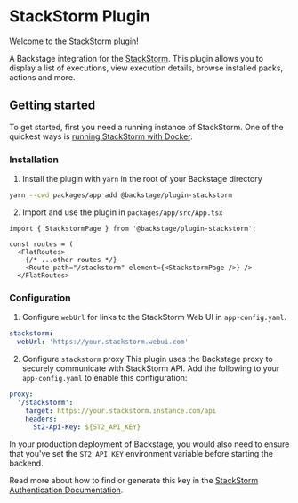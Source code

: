 # StackStorm Plugin

Welcome to the StackStorm plugin!

A Backstage integration for the [StackStorm](https://docs.stackstorm.com/overview.html).
This plugin allows you to display a list of executions, view execution details,
browse installed packs, actions and more.

## Getting started

To get started, first you need a running instance of StackStorm.
One of the quickest ways is [running StackStorm with Docker](https://docs.stackstorm.com/install/docker.html).

### Installation

1. Install the plugin with `yarn` in the root of your Backstage directory

```bash
yarn --cwd packages/app add @backstage/plugin-stackstorm
```

2. Import and use the plugin in `packages/app/src/App.tsx`

```tsx
import { StackstormPage } from '@backstage/plugin-stackstorm';

const routes = (
  <FlatRoutes>
    {/* ...other routes */}
    <Route path="/stackstorm" element={<StackstormPage />} />
  </FlatRoutes>
```

### Configuration

1. Configure `webUrl` for links to the StackStorm Web UI in `app-config.yaml`.

```yaml
stackstorm:
  webUrl: 'https://your.stackstorm.webui.com'
```

2. Configure `stackstorm` proxy
   This plugin uses the Backstage proxy to securely communicate with StackStorm API.
   Add the following to your `app-config.yaml` to enable this configuration:

```yaml
proxy:
  '/stackstorm':
    target: https://your.stackstorm.instance.com/api
    headers:
      St2-Api-Key: ${ST2_API_KEY}
```

In your production deployment of Backstage, you would also need to ensure that
you've set the `ST2_API_KEY` environment variable before starting
the backend.

Read more about how to find or generate this key in the
[StackStorm Authentication Documentation](https://docs.stackstorm.com/authentication.html#api-keys).
